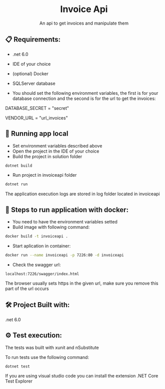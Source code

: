 <h1 align="center">Invoice Api</h1>
<div align="center">
An api to get invoices and manipulate them
</div>

## 📋 Requirements:
- .net 6.0
- IDE of your choice
- (optional) Docker
- SQLServer database

- You should set the following environment variables, the first is for your database connection and the second is for the url to get the invoices:

DATABASE_SECRET = "secret"

VENDOR_URL = "url_invoices"

## 🔧 Running app local
- Set environment variables described above
- Open the project in the IDE of your choice
- Build the project in solution folder
```bash
dotnet build
```
- Run project in invoiceapi folder
```bash
dotnet run
```
The application execution logs are stored in log folder located in invoiceapi

## 🔧 Steps to run application with docker:
- You need to have the environment variables setted
- Build image with following command:

```bash
docker build -t invoiceapi .
```

- Start aplication in container:

```bash
docker run --name invoiceapi -p 7226:80 -d invoiceapi
```

- Check the swagger url:
```
localhost:7226/swagger/index.html
```
The browser usually sets https in the given url, make sure you remove this part of the url occurs

## 🛠️ Project Built with:
.net 6.0

## ⚙️ Test execution:
The tests was built with xunit and nSubstitute

To run tests use the following command:
```bash
dotnet test
```
If you are using visual studio code you can install the extension .NET Core Test Explorer
